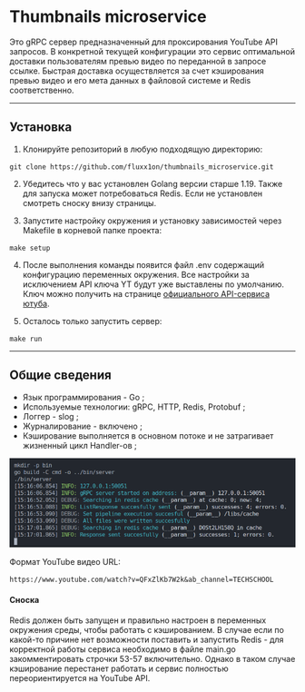 # Thumbnails microservice
Это gRPC сервер предназначенный для проксирования YouTube API запросов. В конкретной текущей конфигурации это сервис оптимальной доставки пользователям превью видео по переданной в запросе ссылке. Быстрая доставка осуществляется за счет кэширования превью видео и его мета данных в файловой системе и Redis соответственно.

---

## Установка

1. Клонируйте репозиторий в любую подходящую директорию:

```
git clone https://github.com/fluxx1on/thumbnails_microservice.git
```

2. Убедитесь что у вас установлен Golang версии старше 1.19. Также для запуска может потребоваться Redis. Если не установлен смотреть сноску внизу страницы.

3. Запустите настройку окружения и установку зависимостей через Makefile в корневой папке проекта:

```
make setup
```

4. После выполнения команды появится файл .env содержащий конфигурацию переменных окружения. Все настройки за исключением API ключа YT будут уже выставлены по умолчанию. Ключ можно получить на странице [официального API-сервиса ютуба](https://console.cloud.google.com/apis/).

5. Осталось только запустить сервер:

```
make run
```

---

## Общие сведения

- Язык программирования - Go ;
- Используемые технологии: gRPC, HTTP, Redis, Protobuf ;
- Логгер - slog ;
- Журналирование - включено ;
- Кэширование выполняется в основном потоке и не затрагивает жизненный цикл Handler-ов ;

![Alt text](loggerTracing.png)

Формат YouTube видео URL:

```
https://www.youtube.com/watch?v=QFxZlKb7W2k&ab_channel=TECHSCHOOL
```

#### Сноска
Redis должен быть запущен и правильно настроен в переменных окружения среды, чтобы работать с кэшированием. В случае если по какой-то причине нет возможности поставить и запустить Redis - для корректной работы сервиса необходимо в файле main.go закомментировать строчки 53-57 включительно. Однако в таком случае кэширование перестанет работать и сервис полностью переориентируется на YouTube API.
